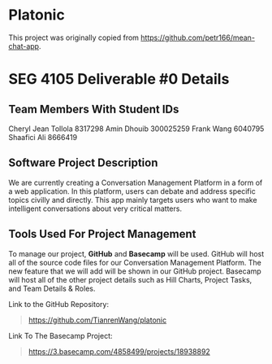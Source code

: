 # Platonic

This project was originally copied from https://github.com/petr166/mean-chat-app.

# SEG 4105 Deliverable #0 Details

## Team Members With Student IDs
Cheryl Jean Tollola		8317298
Amin Dhouib				300025259
Frank Wang 				6040795
Shaafici Ali			8666419

## Software Project Description
We are currently creating a Conversation Management Platform in a form of a web application. In this platform, users can debate and address specific topics civilly and directly. This app mainly targets users who want to make intelligent conversations about very critical matters.

## Tools Used For Project Management
To manage our project, **GitHub** and **Basecamp** will be used. GitHub will host all of the source code files for our Conversation Management Platform. The new feature that we will add will be shown in our GitHub project. Basecamp will host all of the other project details such as Hill Charts, Project Tasks, and Team Details & Roles. 

Link to the GitHub Repository: 
> https://github.com/TianrenWang/platonic

Link To The Basecamp Project:
> https://3.basecamp.com/4858499/projects/18938892
